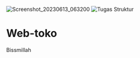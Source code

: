 ![Screenshot_20230613_063200](https://github.com/Almajjd/Web-toko/assets/134039646/c4f93524-209c-4521-aef8-ef30a3bc5f75)
![Tugas Struktur](https://github.com/Almajjd/Web-toko/assets/134039646/35f2a450-996e-4561-98db-4383a69dcba9)
# Web-toko
Bissmillah
